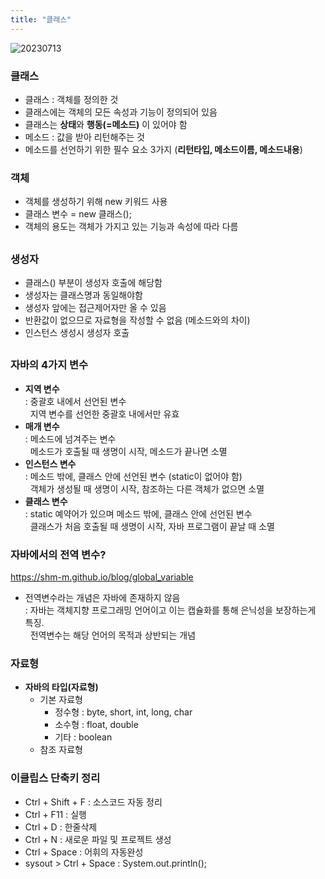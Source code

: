 ```yaml
---
title: "클래스"
---
```

   
![20230713](https://github.com/byunggon/byunggon.github.io/assets/51072544/accb169c-1f60-48e4-ae55-693b8d73ae17)

### 클래스
- 클래스 : 객체를 정의한 것
- 클래스에는 객체의 모든 속성과 기능이 정의되어 있음
- 클래스는 **상태**와 **행동(=메소드)** 이 있어야 함
- 메소드 : 값을 받아 리턴해주는 것
- 메소드를 선언하기 위한 필수 요소 3가지 (**리턴타입, 메소드이름, 메소드내용**)   


### 객체
- 객체를 생성하기 위해 new 키워드 사용
- 클래스 변수 = new 클래스();
- 객체의 용도는 객체가 가지고 있는 기능과 속성에 따라 다름
##

### 생성자
- 클래스() 부분이 생성자 호출에 해당함
- 생성자는 클래스명과 동일해야함
- 생성자 앞에는 접근제어자만 올 수 있음
- 반환값이 없으므로 자료형을 작성할 수 없음 (메소드와의 차이)
- 인스턴스 생성시 생성자 호출
##

### 자바의 4가지 변수

- **지역 변수**   
  : 중괄호 내에서 선언된 변수   
  &nbsp; 지역 변수를 선언한 중괄호 내에서만 유효
- **매개 변수**   
  : 메소드에 넘겨주는 변수   
  &nbsp; 메소드가 호출될 때 생명이 시작, 메소드가 끝나면 소멸
- **인스턴스 변수**   
  : 메소드 밖에, 클래스 안에 선언된 변수 (static이 없어야 함)   
  &nbsp; 객체가 생성될 때 생명이 시작, 참조하는 다른 객체가 없으면 소멸
- **클래스 변수**      
  : static 예약어가 있으며 메소드 밖에, 클래스 안에 선언된 변수   
  &nbsp; 클래스가 처음 호출될 때 생명이 시작, 자바 프로그램이 끝날 때 소멸



### 자바에서의 전역 변수?
https://shm-m.github.io/blog/global_variable
- 전역변수라는 개념은 자바에 존재하지 않음   
  : 자바는 객체지향 프로그래밍 언어이고 이는 캡슐화를 통해 은닉성을 보장하는게 특징.   
 &nbsp; 전역변수는 해당 언어의 목적과 상반되는 개념   


### 자료형
- **자바의 타입(자료형)**   
  - 기본 자료형
      - 정수형 : byte, short, int, long, char
      - 소수형 : float, double
      - 기타 : boolean
  - 참조 자료형


### 이클립스 단축키 정리
- Ctrl + Shift + F : 소스코드 자동 정리
- Ctrl + F11 : 실행
- Ctrl + D : 한줄삭제
- Ctrl + N : 새로운 파일 및 프로젝트 생성
- Ctrl + Space : 어휘의 자동완성
- sysout > Ctrl + Space : System.out.println();


   

